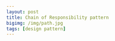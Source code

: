 ```yaml
---
layout: post
title: Chain of Responsibility pattern
bigimg: /img/path.jpg
tags: [design pattern]
---
```


